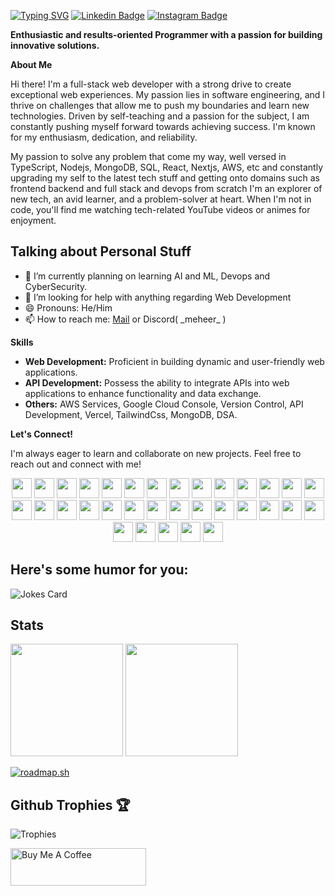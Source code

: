 
[![Typing SVG](https://readme-typing-svg.demolab.com/?lines=Hey+there+👋,+I'm+Meheer; )](https://git.io/typing-svg)
[![Linkedin Badge](https://img.shields.io/badge/-LinkedIn-0e76a8?style=flat-square&logo=Linkedin&logoColor=white)](https://linkedin.com/in/meheer-j)
[![Instagram Badge](https://img.shields.io/badge/-Instagram-e4405f?style=flat-square&logo=Instagram&logoColor=white)](https://instagram.com/meheer_007/)

**Enthusiastic and results-oriented Programmer with a passion for building innovative solutions.**

**About Me**

Hi there! I'm a full-stack web developer with a strong drive to create exceptional web experiences. My passion lies in software engineering, and I thrive on challenges that allow me to push my boundaries and learn new technologies. Driven by self-teaching and a passion for the subject, I am constantly pushing myself forward towards achieving success. I'm known for my enthusiasm, dedication, and reliability. 

My passion to solve any problem that come my way, well versed in TypeScript, Nodejs, MongoDB, SQL, React, Nextjs, AWS, etc and constantly upgrading my self to the latest tech stuff and getting onto domains such as frontend backend and full stack  and devops from scratch I'm an explorer of new tech, an avid learner, and a problem-solver at heart. When I'm not in code, you'll find me watching tech-related YouTube videos or animes for enjoyment.

## **Talking about Personal Stuff**
- 🌱 I’m currently planning on learning AI and ML, Devops and CyberSecurity.
- 🤔 I’m looking for help with anything regarding Web Development
- 😄 Pronouns: He/Him
- 📫 How to reach me: [Mail](mailto:meherr17.j@gmail.com)  or Discord( \_meheer\_ )

**Skills**

* **Web Development:** Proficient in building dynamic and user-friendly web applications. 
* **API Development:** Possess the ability to integrate APIs into web applications to enhance functionality and data exchange.
* **Others:** AWS Services, Google Cloud Console, Version Control, API Development, Vercel, TailwindCss, MongoDB, DSA.

**Let's Connect!**

I'm always eager to learn and collaborate on new projects. Feel free to reach out and connect with me!

<p align="center">
      	<img height="32" width="32" src="https://cdn.simpleicons.org/python" />
      	<img height="32" width="32" src="https://cdn.simpleicons.org/c" />
      	<img height="32" width="32" src="https://cdn.simpleicons.org/cplusplus" />
      	<img height="32" width="32" src="https://cdn.simpleicons.org/javascript" />
      	<img height="32" width="32" src="https://cdn.simpleicons.org/html5" />
      	<img height="32" width="32" src="https://cdn.simpleicons.org/css3" />
      	<img height="32" width="32" src="https://cdn.simpleicons.org/tailwindcss/white" />
      	<img height="32" width="32" src="https://cdn.simpleicons.org/mongodb" />
      	<img height="32" width="32" src="https://cdn.simpleicons.org/amazonwebservices/white" />
      	<img height="32" width="32" src="https://cdn.simpleicons.org/amazonec2" />
      	<img height="32" width="32" src="https://cdn.simpleicons.org/googlesearchconsole"/>
      	<img height="32" width="32" src="https://cdn.simpleicons.org/amazondynamodb" />
      	<img height="32" width="32" src="https://cdn.simpleicons.org/amazons3" />
      	<img height="32" width="32" src="https://cdn.simpleicons.org/archlinux" />
      	<img height="32" width="32" src="https://cdn.simpleicons.org/typescript" />
      	<img height="32" width="32" src="https://cdn.simpleicons.org/nextdotjs/white" />
      	<img height="32" width="32" src="https://cdn.simpleicons.org/nodedotjs" />
      	<img height="32" width="32" src="https://cdn.simpleicons.org/npm" />
      	<img height="32" width="32" src="https://cdn.simpleicons.org/docker" />
      	<img height="32" width="32" src="https://cdn.simpleicons.org/git" />
      	<img height="32" width="32" src="https://cdn.simpleicons.org/github/white" />
      	<img height="32" width="32" src="https://cdn.simpleicons.org/json/white" />
      	<img height="32" width="32" src="https://cdn.simpleicons.org/termius/white" />
      	<img height="32" width="32" src="https://cdn.simpleicons.org/vercel/white" />
      	<img height="32" width="32" src="https://cdn.simpleicons.org/serverless" />
      	<img height="32" width="32" src="https://cdn.simpleicons.org/linux/white" />
      	<img height="32" width="32" src="https://cdn.simpleicons.org/vim" />
      	<img height="32" width="32" src="https://cdn.simpleicons.org/react" />
      	<img height="32" width="32" src="https://cdn.simpleicons.org/gnubash" />
      	<img height="32" width="32" src="https://cdn.simpleicons.org/dotenv" />
	<img height="32" width="32" src="https://cdn.simpleicons.org/googlegemini" />
	<img height="32" width="32" src="https://cdn.simpleicons.org/prisma" />
     	<img height="32" width="32" src="https://cdn.simpleicons.org/obsidian" />	
</p>

## Here's some humor for you:
![Jokes Card](https://readme-jokes.vercel.app/api)
## Stats
<div style="flex">
	<img height="180em" src="https://github-readme-stats.vercel.app/api/top-langs/?username=Meheer17&show_icons=true&hide_border=true&layout=compact&langs_count=10" />
	<img height="180em" src="https://github-readme-streak-stats.herokuapp.com/?user=Meheer17&hide_border=true" />
</div>

[![roadmap.sh](https://roadmap.sh/card/wide/648dd3d9779070ae6248303b?variant=dark&roadmaps=datastructures-and-algorithms%2Capi-design%2Cfull-stack%2Clinux)](https://roadmap.sh)

## Github Trophies 🏆
![Trophies](https://github-profile-trophy.vercel.app/?username=Meheer17&theme=juicyfresh&no-frame=false&no-bg=false&margin-w=5)

<a href="https://www.buymeacoffee.com/meheer17" target="_blank"><img src="https://cdn.buymeacoffee.com/buttons/v2/default-yellow.png" alt="Buy Me A Coffee" height="60px" width="217px" ></a>
	

